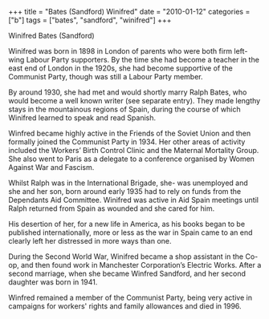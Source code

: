 +++
title = "Bates (Sandford) Winifred"
date = "2010-01-12"
categories = ["b"]
tags = ["bates", "sandford", "winifred"]
+++

Winifred Bates (Sandford)

Winifred was born in 1898 in London of parents who were both firm left-wing Labour Party supporters. By the time she had become a teacher in the east end of London in the 1920s, she had become supportive of the Communist Party, though was still a Labour Party member.

By around 1930, she had met and would shortly marry Ralph Bates, who would become a well known writer (see separate entry). They made lengthy stays in the mountainous regions of Spain, during the course of which Winifred learned to speak and read Spanish.

Winfred became highly active in the Friends of the Soviet Union and then formally joined the Communist Party in 1934. Her other areas of activity included the Workers’ Birth Control Clinic and the Maternal Mortality Group. She also went to Paris as a delegate to a conference organised by Women Against War and Fascism.

Whilst Ralph was in the International Brigade, she\- was unemployed and she and her son, born around early 1935 had to rely on funds from the Dependants Aid Committee. Winifred was active in Aid Spain meetings until Ralph returned from Spain as wounded and she cared for him.

His desertion of her, for a new life in America, as his books began to be published internationally, more or less as the war in Spain came to an end clearly left her distressed in more ways than one.

During the Second World War, Winifred became a shop assistant in the Co-op, and then found work in Manchester Corporation’s Electric Works. After a second marriage, when she became Winfred Sandford, and her second daughter was born in 1941.

Winfred remained a member of the Communist Party, being very active in campaigns for workers' rights and family allowances and died in 1996.
